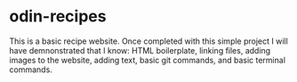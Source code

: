 # odin-recipes

This is a basic recipe website. Once completed with this simple project I will have demnonstrated that I 
know: HTML boilerplate, linking files, adding images to the website, adding text, basic git commands, and
basic terminal commands.

